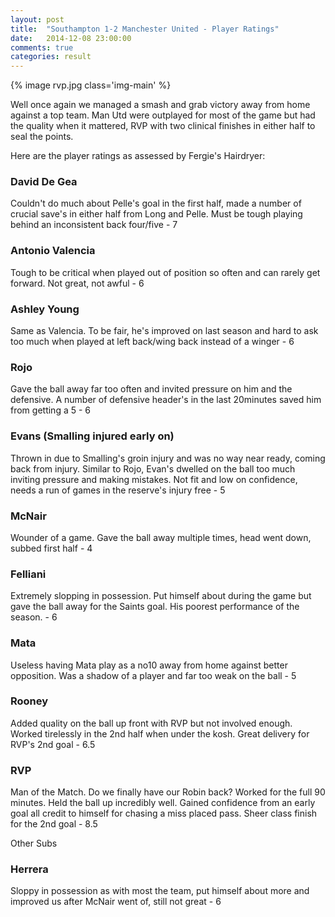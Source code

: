 ```yaml
---
layout: post
title:  "Southampton 1-2 Manchester United - Player Ratings"
date:   2014-12-08 23:00:00
comments: true
categories: result
---
```


{% image rvp.jpg class='img-main' %}

Well once again we managed a smash and grab victory away from home against a top team. Man Utd were outplayed for most of the game but had the quality when it mattered, RVP with two clinical finishes in either half to seal the points.

Here are the player ratings as assessed by Fergie's Hairdryer:

### David De Gea

Couldn't do much about Pelle's goal in the first half, made a number of crucial save's in either half from Long and Pelle. Must be tough playing behind an inconsistent back four/five - 7

### Antonio Valencia

Tough to be critical when played out of position so often and can rarely get forward. Not great, not awful - 6 

### Ashley Young

Same as Valencia. To be fair, he's improved on last season and hard to ask too much when played at left back/wing back instead of a winger - 6

### Rojo

Gave the ball away far too often and invited pressure on him and the defensive. A number of defensive header's in the last 20minutes saved him from getting a 5 - 6

### Evans (Smalling injured early on)

Thrown in due to Smalling's groin injury and was no way near ready, coming back from injury. Similar to Rojo, Evan's dwelled on the ball too much inviting pressure and making mistakes. Not fit and low on confidence, needs a run of games in the reserve's injury free - 5

### McNair

Wounder of a game. Gave the ball away multiple times, head went down, subbed first half - 4

### Felliani

Extremely slopping in possession. Put himself about during the game but gave the ball away for the Saints goal. His poorest performance of the season. - 6

### Mata

Useless having Mata play as a no10 away from home against better opposition. Was a shadow of a player and far too weak on the ball - 5

### Rooney

Added quality on the ball up front with RVP but not involved enough. Worked tirelessly in the 2nd half when under the kosh. Great delivery for RVP's 2nd goal - 6.5

### RVP

Man of the Match. Do we finally have our Robin back? Worked for the full 90 minutes. Held the ball up incredibly well. Gained confidence from an early goal all credit to himself for chasing a miss placed pass. Sheer class finish for the 2nd goal - 8.5

Other Subs

### Herrera

Sloppy in possession as with most the team, put himself about more and improved us after McNair went of, still not great - 6



